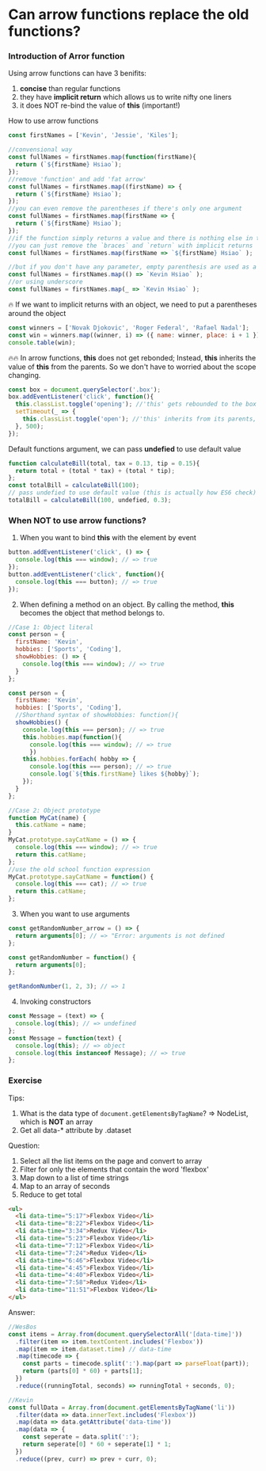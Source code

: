 # Can arrow functions replace the old functions?

### Introduction of Arror function

Using arrow functions can have 3 benifits:

1. **concise** than regular functions
2. they have **implicit return** which allows us to write nifty one liners
3. it does NOT re-bind the value of **this** (important!)

How to use arrow functions

```javascript
const firstNames = ['Kevin', 'Jessie', 'Kiles'];

//convensional way
const fullNames = firstNames.map(function(firstName){
  return (`${firstName} Hsiao`);
});
//remove 'function' and add 'fat arrow'
const fullNames = firstNames.map((firstName) => {
  return (`${firstName} Hsiao`);
});
//you can even remove the parentheses if there's only one argument
const fullNames = firstNames.map(firstName => {
  return (`${firstName} Hsiao`);
});
//if the function simply returns a value and there is nothing else in the function body
//you can just remove the `braces` and `return` with implicit returns
const fullNames = firstNames.map(firstName => `${firstName} Hsiao` );

//but if you don't have any parameter, empty parenthesis are used as a placeholder
const fullNames = firstNames.map(() => `Kevin Hsiao` );
//or using underscore
const fullNames = firstNames.map(_ => `Kevin Hsiao` );
```

:fire: If we want to implicit returns with an object, we need to put a parentheses around the object

```javascript
const winners = ['Novak Djokovic', 'Roger Federal', 'Rafael Nadal'];
const win = winners.map((winner, i) => ({ name: winner, place: i + 1 }));
console.table(win);
```

:fire::fire: In arrow functions, **this** does not get rebonded; Instead, **this** inherits the value of **this** from the parents. So we don't have to worried about the scope changing.

```javascript
const box = document.querySelector('.box');
box.addEventListener('click', function(){
  this.classList.toggle('opening'); //'this' gets rebounded to the box element
  setTimeout(_ => {
    this.classList.toggle('open'); //'this' inherits from its parents, which is the box element
  }, 500);
});
```

Default functions argument, we can pass **undefied** to use default value

```javascript
function calculateBill(total, tax = 0.13, tip = 0.15){
  return total + (total * tax) + (total * tip);
};
const totalBill = calculateBill(100);
// pass undefied to use default value (this is actually how ES6 check)
totalBill = calculateBill(100, undefied, 0.3);
```

### When NOT to use arrow functions?

1. When you want to bind **this** with the element by event

  ```javascript
  button.addEventListener('click', () => {
    console.log(this === window); // => true
  });
  button.addEventListener('click', function(){
    console.log(this === button); // => true
  });
  ```

2. When defining a method on an object. By calling the method, **this** becomes the object that method belongs to.

  ```javascript
  //Case 1: Object literal
  const person = {
    firstName: 'Kevin',
    hobbies: ['Sports', 'Coding'],
    showHobbies: () => {
      console.log(this === window); // => true
    }
  };

  const person = {
    firstName: 'Kevin',
    hobbies: ['Sports', 'Coding'],
    //Shorthand syntax of showHobbies: function(){
    showHobbies() {
      console.log(this === person); // => true
      this.hobbies.map(function(){
        console.log(this === window); // => true
        })
      this.hobbies.forEach( hobby => {
        console.log(this === person); // => true
        console.log(`${this.firstName} likes ${hobby}`);
      });
    }
  };

  //Case 2: Object prototype
  function MyCat(name) {
    this.catName = name;
  }
  MyCat.prototype.sayCatName = () => {
    console.log(this === window); // => true
    return this.catName;
  };
  //use the old school function expression
  MyCat.prototype.sayCatName = function() {
    console.log(this === cat); // => true
    return this.catName;
  };
  ```

3. When you want to use arguments

  ```javascript
  const getRandomNumber_arrow = () => {
    return arguments[0]; // => "Error: arguments is not defined
  };

  const getRandomNumber = function() {
    return arguments[0];
  };

  getRandomNumber(1, 2, 3); // => 1
  ```

4. Invoking constructors

  ```javascript
  const Message = (text) => {
    console.log(this); // => undefined
  };
  const Message = function(text) {
    console.log(this); // => object
    console.log(this instanceof Message); // => true
  };
  ```

### Exercise

Tips:

1. What is the data type of `document.getElementsByTagName`? => NodeList, which is **NOT** an array
2. Get all data-* attribute by .dataset

Question:

1. Select all the list items on the page and convert to array
2. Filter for only the elements that contain the word 'flexbox'
3. Map down to a list of time strings
4. Map to an array of seconds
5. Reduce to get total

```html
<ul>
  <li data-time="5:17">Flexbox Video</li>
  <li data-time="8:22">Flexbox Video</li>
  <li data-time="3:34">Redux Video</li>
  <li data-time="5:23">Flexbox Video</li>
  <li data-time="7:12">Flexbox Video</li>
  <li data-time="7:24">Redux Video</li>
  <li data-time="6:46">Flexbox Video</li>
  <li data-time="4:45">Flexbox Video</li>
  <li data-time="4:40">Flexbox Video</li>
  <li data-time="7:58">Redux Video</li>
  <li data-time="11:51">Flexbox Video</li>
</ul>
```

Answer:

```javascript
//WesBos
const items = Array.from(document.querySelectorAll('[data-time]'))
  .filter(item => item.textContent.includes('Flexbox'))
  .map(item => item.dataset.time) // data-time
  .map(timecode => {
    const parts = timecode.split(':').map(part => parseFloat(part));
    return (parts[0] * 60) + parts[1];
  })
  .reduce((runningTotal, seconds) => runningTotal + seconds, 0);

//Kevin
const fullData = Array.from(document.getElementsByTagName('li'))
  .filter(data => data.innerText.includes('Flexbox'))
  .map(data => data.getAttribute('data-time'))
  .map(data => {
    const seperate = data.split(':');
    return seperate[0] * 60 + seperate[1] * 1;
  })
  .reduce((prev, curr) => prev + curr, 0);
```
